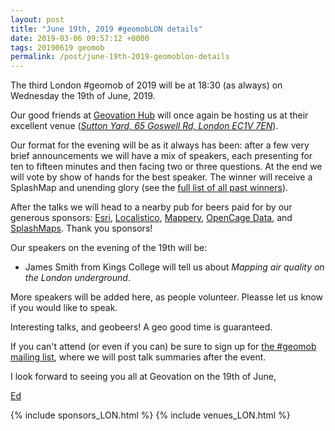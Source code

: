 ```yaml
--- 
layout: post
title: "June 19th, 2019 #geomobLON details"
date: 2019-03-06 09:57:12 +0000
tags: 20190619 geomob
permalink: /post/june-19th-2019-geomoblon-details
---
```


The third London #geomob of 2019 will be at 18:30 (as always) on Wednesday the 
19th of June, 2019. 

Our good friends at [Geovation Hub](https://geovation.uk/hub/) 
will once again be hosting us at their excellent venue (_[Sutton Yard, 65 Goswell Rd, London EC1V 7EN](https://www.openstreetmap.org/#map=19/51.52435/-0.09975)_).

Our format for the evening will be as it always has been: after a few very brief announcements we will have a mix of speakers, each presenting for ten to fifteen minutes and then facing two or three questions. At the end we will vote by show of hands for the best speaker. The winner will receive a SplashMap and unending glory (see the [full list of all past winners](http://geomobldn.org/past-speakers)). 

After the talks we will head to a nearby pub for beers paid for by our 
generous sponsors: 
[Esri](https://developers.arcgis.com/startups/),
[Localistico](https://localistico.com/),
[Mappery](http://mappery.org),
[OpenCage Data](https://opencagedata.com/), 
and [SplashMaps](http://www.splash-maps.com/).
Thank you sponsors! 

Our speakers on the evening of the 19th will be:

* James Smith from Kings College will tell us about _Mapping air quality on the London underground_.

More speakers will be added here, as people volunteer. Pleasse let us know if you would like to speak.

Interesting talks, and geobeers! A geo good time is guaranteed.

If you can't attend (or even if you can) be sure to sign up for
[the #geomob mailing list](/mailing-list), where we will post talk summaries after the event.


I look forward to seeing you all at Geovation on the 19th of June,

[Ed](https://twitter.com/freyfogle)

{% include sponsors_LON.html %}
{% include venues_LON.html %}
